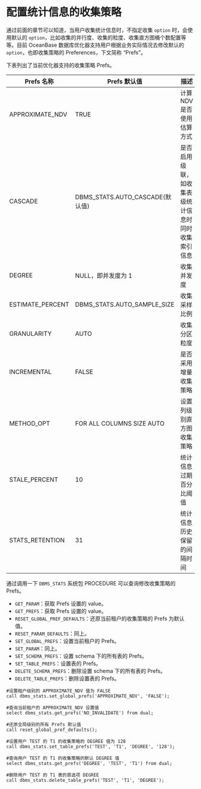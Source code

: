 # 配置统计信息的收集策略

通过前面的章节可以知道，当用户收集统计信息时，不指定收集 `option` 时，会使用默认的 `option`，比如收集的并行度、收集的粒度、收集直方图桶个数配置等等。目前 OceanBase 数据库优化器支持用户根据业务实际情况去修改默认的 `option`，也即收集策略的 Preferences，下文简称 “Prefs”。

下表列出了当前优化器支持的收集策略 Prefs。

|Prefs 名称 | Prefs 默认值 | 描述|
|---|---|---|
|APPROXIMATE_NDV |TRUE | 计算 NDV 是否使用估算方式|
|CASCADE| DBMS_STATS.AUTO_CASCADE(默认值)|是否启用级联，如收集表级统计信息时同时收集索引信息|
|DEGREE | NULL，即并发度为 1| 收集并发度|
|ESTIMATE_PERCENT| DBMS_STATS.AUTO_SAMPLE_SIZE | 收集采样比例 |
|GRANULARITY | AUTO | 收集分区粒度 |
|INCREMENTAL | FALSE | 是否采用增量收集策略 |
|METHOD_OPT | FOR ALL COLUMNS SIZE AUTO | 设置列级别直方图收集策略|
|STALE_PERCENT | 10 | 统计信息过期百分比阈值 |
|STATS_RETENTION | 31 | 统计信息历史保留的间隔时间|

通过调用一下 `DBMS_STATS` 系统包 PROCEDURE 可以查询修改收集策略的 Prefs。

* `GET_PARAM`：获取 Prefs 设置的 value。
* `GET_PREFS`：获取 Prefs 设置的 value。
* `RESET_GLOBAL_PREF_DEFAULTS`：还原当前租户的收集策略的 Prefs 为默认值。
* `RESET_PARAM_DEFAULTS`：同上。
* `SET_GLOBAL_PREFS`：设置当前租户的 Prefs。
* `SET_PARAM`：同上。
* `SET_SCHEMA_PREFS`：设置 schema 下的所有表的 Prefs。
* `SET_TABLE_PREFS`：设置表的 Prefs。
* `DELETE_SCHEMA_PREFS`：删除设置 schema 下的所有表的 Prefs。
* `DELETE_TABLE_PREFS`：删除设置表的 Prefs。

```
#设置租户级别的 APPROXIMATE_NDV 值为 FALSE
call dbms_stats.set_global_prefs('APPROXIMATE_NDV', 'FALSE');

#查询当前租户的 APPROXIMATE_NDV 设置值
select dbms_stats.get_prefs('NO_INVALIDATE') from dual;

#还原全局级别的所有 Prefs 默认值
call reset_global_pref_defaults();

#设置用户 TEST 的 T1 的收集策略的 DEGREE 值为 128
call dbms_stats.set_table_prefs('TEST', 'T1', 'DEGREE', '128');

#查询用户 TEST 的 T1 的收集策略的默认 DEGREE 值
select dbms_stats.get_prefs('DEGREE', 'TEST', 'T1') from dual;

#删除用户 TEST 的 T1 表的首选项 DEGREE
call dbms_stats.delete_table_prefs('TEST', 'T1', 'DEGREE');
```